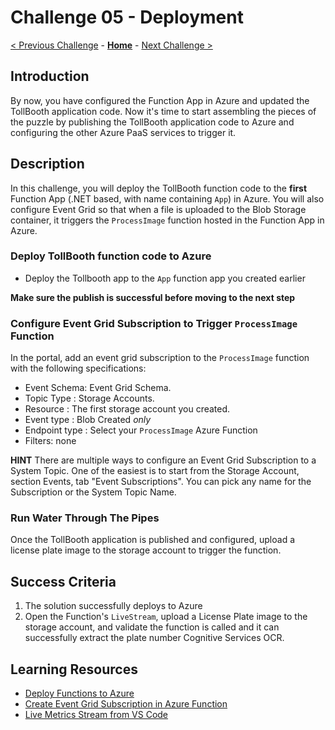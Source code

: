 # Challenge 05 - Deployment

[< Previous Challenge](./Challenge-04.md) - **[Home](../README.md)** - [Next Challenge >](./Challenge-06.md)

## Introduction

By now, you have configured the Function App in Azure and updated the TollBooth application code. Now it's time to start assembling the pieces of the puzzle by publishing the TollBooth application code to Azure and configuring the other Azure PaaS services to trigger it. 

## Description

In this challenge, you will deploy the TollBooth function code to the **first** Function App (.NET based, with name containing `App`) in Azure.  You will also configure Event Grid so that when a file is uploaded to the Blob Storage container, it triggers the `ProcessImage` function hosted in the Function App in Azure.

### Deploy TollBooth function code to Azure

- Deploy the Tollbooth app to the `App` function app you created earlier

**Make sure the publish is successful before moving to the next step**

### Configure Event Grid Subscription to Trigger `ProcessImage` Function

In the portal, add an event grid subscription to the `ProcessImage` function with the following specifications:
- Event Schema: Event Grid Schema.
- Topic Type : Storage Accounts.
- Resource : The first storage account you created.
- Event type : Blob Created _only_
- Endpoint type : Select your `ProcessImage` Azure Function
- Filters: none

**HINT** There are multiple ways to configure an Event Grid Subscription to a System Topic. One of the easiest is to start from the Storage Account, section Events, tab "Event Subscriptions". You can pick any name for the Subscription or the System Topic Name.

### Run Water Through The Pipes

Once the TollBooth application is published and configured, upload a license plate image to the storage account to trigger the function.

## Success Criteria

1. The solution successfully deploys to Azure
2. Open the Function's `LiveStream`, upload a License Plate image to the storage account, and validate the function is called and it can successfully extract the plate number Cognitive Services OCR. 

## Learning Resources

- [Deploy Functions to Azure](https://www.thebestcsharpprogrammerintheworld.com/2018/08/21/deploy-an-azure-function-created-from-visual-studio-2)
- [Create Event Grid Subscription in Azure Function](https://docs.microsoft.com/en-us/azure/azure-functions/functions-bindings-event-grid-trigger?tabs=csharp%2Cbash#azure-portal)
- [Live Metrics Stream from VS Code](https://learn.microsoft.com/en-us/azure/azure-functions/streaming-logs?tabs=vs-code)

